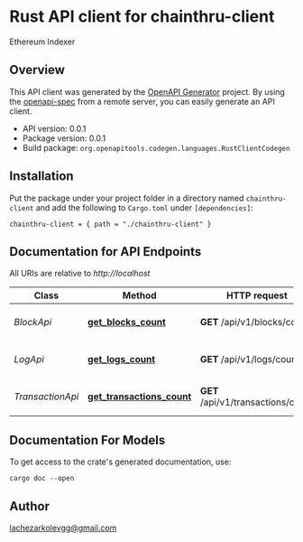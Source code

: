 # Rust API client for chainthru-client

Ethereum Indexer


## Overview

This API client was generated by the [OpenAPI Generator](https://openapi-generator.tech) project.  By using the [openapi-spec](https://openapis.org) from a remote server, you can easily generate an API client.

- API version: 0.0.1
- Package version: 0.0.1
- Build package: `org.openapitools.codegen.languages.RustClientCodegen`

## Installation

Put the package under your project folder in a directory named `chainthru-client` and add the following to `Cargo.toml` under `[dependencies]`:

```
chainthru-client = { path = "./chainthru-client" }
```

## Documentation for API Endpoints

All URIs are relative to *http://localhost*

Class | Method | HTTP request | Description
------------ | ------------- | ------------- | -------------
*BlockApi* | [**get_blocks_count**](docs/BlockApi.md#get_blocks_count) | **GET** /api/v1/blocks/count | Get the Count of Blocks
*LogApi* | [**get_logs_count**](docs/LogApi.md#get_logs_count) | **GET** /api/v1/logs/count | Get the Count of Logs
*TransactionApi* | [**get_transactions_count**](docs/TransactionApi.md#get_transactions_count) | **GET** /api/v1/transactions/count | Get the Count of Transactions


## Documentation For Models



To get access to the crate's generated documentation, use:

```
cargo doc --open
```

## Author

lachezarkolevgg@gmail.com

